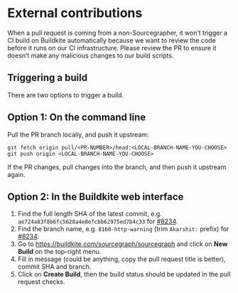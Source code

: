 # External contributions

When a pull request is coming from a non-Sourcegrapher, it won’t trigger a CI
build on Buildkite automatically because we want to review the code before it
runs on our CI infrastructure. Please review the PR to ensure it doesn’t make
any malicious changes to our build scripts. 

## Triggering a build

There are two options to trigger a build.

## Option 1: On the command line

Pull the PR branch locally, and push it upstream:

```
git fetch origin pull/<PR-NUMBER>/head:<LOCAL-BRANCH-NAME-YOU-CHOOSE>
git push origin <LOCAL-BRANCH-NAME-YOU-CHOOSE>
```

If the PR changes, pull changes into the branch, and then push it upstream
again.

## Option 2: In the Buildkite web interface

1. Find the full length SHA of the latest commit, e.g. `ae724a83f8b6fc5628a4e8efcbb62975ed7b4c33` for [#8234](https://github.com/sourcegraph/sourcegraph/pull/8234).
1. Find the branch name, e.g. `8160-http-warning` (trim `Akarshit:` prefix) for [#8234](https://github.com/sourcegraph/sourcegraph/pull/8234).
1. Go to https://buildkite.com/sourcegraph/sourcegraph and click on **New Build** on the top-right menu.
1. Fill in message (could be anything, copy the pull request title is better), commit SHA and branch.
1. Click on **Create Build**, then the build status should be updated in the pull request checks.
